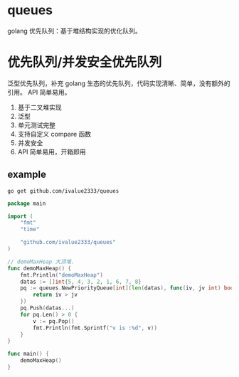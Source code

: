 # queues

golang 优先队列：基于堆结构实现的优化队列。

# 优先队列/并发安全优先队列

泛型优先队列，补充 golang 生态的优先队列，代码实现清晰、简单，没有额外的引用。 API 简单易用。

1. 基于二叉堆实现
2. 泛型
3. 单元测试完整
4. 支持自定义 compare 函数
5. 并发安全
6. API 简单易用，开箱即用

## example

```shell
go get github.com/ivalue2333/queues
```

```go
package main

import (
	"fmt"
	"time"

	"github.com/ivalue2333/queues"
)

// demoMaxHeap 大顶堆.
func demoMaxHeap() {
	fmt.Println("demoMaxHeap")
	datas := []int{5, 4, 3, 2, 1, 6, 7, 8}
	pq := queues.NewPriorityQueue[int](len(datas), func(iv, jv int) bool {
		return iv > jv
	})
	pq.Push(datas...)
	for pq.Len() > 0 {
		v := pq.Pop()
		fmt.Println(fmt.Sprintf("v is :%d", v))
	}
}

func main() {
	demoMaxHeap()
}
```



